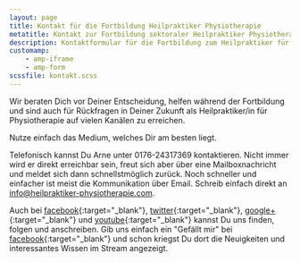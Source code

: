 ```yaml
---
layout: page
title: Kontakt für die Fortbildung Heilpraktiker Physiotherapie
metatitle: Kontakt zur Fortbildung sektoraler Heilpraktiker Physiotherapie
description: Kontaktformular für die Fortbildung zum Heilpraktiker für Physiotherapie
customamp:
    - amp-iframe
    - amp-form
scssfile: kontakt.scss
---
```


Wir beraten Dich vor Deiner Entscheidung, helfen während der Fortbildung und sind auch für Rückfragen in Deiner Zukunft als Heilpraktiker/in für Physiotherapie auf vielen Kanälen zu erreichen.

Nutze einfach das Medium, welches Dir am besten liegt.

Telefonisch kannst Du Arne unter 0176-24317369 kontaktieren. Nicht immer wird er direkt erreichbar sein, freut sich aber über eine Mailboxnachricht und meldet sich dann schnellstmöglich zurück.
Noch schneller und einfacher ist meist die Kommunikation über Email.
Schreib einfach direkt an info@heilpraktiker-physiotherapie.com.





Auch bei [facebook]({{site.facebook_url}}){:target="_blank"}, [twitter]({{site.twitter_url}}){:target="_blank"}, [google+]({{site.googleplus_url}}){:target="_blank"} und [youtube]({{site.youtube_url}}){:target="_blank"} kannst Du uns finden, folgen und anschreiben.
Gib uns einfach ein "Gefällt mir" bei [facebook]({{site.facebook_url}}){:target="_blank"} und schon kriegst Du dort die Neuigkeiten und interessantes Wissen im Stream angezeigt.
<br/>








